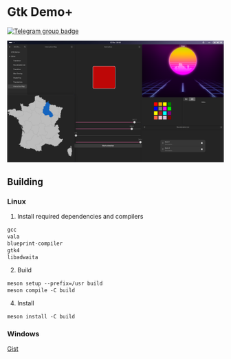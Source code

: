 # Gtk Demo+
[![Telegram group badge](https://img.shields.io/badge/Telegram-Join_the_chat-2CA5E0?style=flat&logo=telegram)](https://t.me/vala_lang)  

![Screenshot](./result.png)

## Building
### Linux
1. Install required dependencies and compilers
```
gcc
vala
blueprint-compiler
gtk4
libadwaita
```
2. Build
```
meson setup --prefix=/usr build
meson compile -C build
```
4. Install
```
meson install -C build
```

### Windows
[Gist](https://gist.github.com/SpikedPaladin/f43c8f53080e4116082556d87f2279f4)
